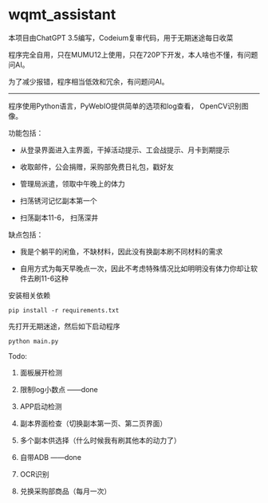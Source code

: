 # wqmt_assistant

本项目由ChatGPT 3.5编写，Codeium复审代码，用于无期迷途每日收菜

程序完全自用，只在MUMU12上使用，只在720P下开发，本人啥也不懂，有问题问AI。

为了减少报错，程序相当低效和冗余，有问题问AI。

---

程序使用Python语言，PyWebIO提供简单的选项和log查看， OpenCV识别图像。

功能包括：

- 从登录界面进入主界面，干掉活动提示、工会战提示、月卡到期提示

- 收取邮件，公会捐赠，采购部免费日礼包，戳好友

- 管理局派遣，领取中午晚上的体力

- 扫荡锈河记忆副本第一个

- 扫荡副本11-6， 扫荡深井

缺点包括：

- 我是个躺平的闲鱼，不缺材料，因此没有换副本刷不同材料的需求

- 自用方式为每天早晚点一次，因此不考虑特殊情况比如明明没有体力你却让软件去刷11-6这种

安装相关依赖

```
pip install -r requirements.txt
```

先打开无期迷途，然后如下启动程序

```
python main.py
```

Todo:

1. 面板展开检测

2. 限制log小数点 ——done

3. APP启动检测

4. 副本界面检查（切换副本第一页、第二页界面）

5. 多个副本供选择（什么时候我有刷其他本的动力了）

6. 自带ADB ——done

7. OCR识别

8. 兑换采购部商品（每月一次）